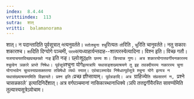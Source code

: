 ```yaml
---
index:  8.4.44
vrittiindex:  113
sutra:  शात्
vritti:  balamanorama 
---
```


शात्। न पदान्तादिति पूर्वसूत्रात् `ने`त्यनुवर्तते। `स्तोःश्चुना श्चु`रित्यतः `तो`रिति , `चु`रिति चानुवर्तते। नतु सकारः शकारश्च। `शा`दिति दिग्योगे पञ्चमी, `परस्ये`त्यध्याहार्यन्तदाह--शात्परस्येत्यादिना। विश्न इति। विच्छ गतौ। `यजयाचयतविच्छप्रच्छरक्षो नङ्` इति नङ्। छ्वोःशूठ्` इति छस्य शः। ङित्त्वान्न गुणः। अत्र शकारयोगात्तवर्गीयनकारस्य श्चुत्वेन ञकारे प्राप्ते निषेधः। पूर्वसूत्रे `श्चुना योगे` इत्यत्रापि यथासङ्शख्याश्रयणे तु इह तवक्दीयस्य नकारस्य चुना योगाभावेन चुत्वस्याप्रसक्ततया तन्निषेधो व्यर्थः स्यात्। एवंचाऽस्मादेव निषेधात्पूर्वसूत्रे श्चुना योगे इत्यत्र न यथासंख्याश्रयणमिति विज्ञायते। प्रश्न इति। `प्रच्छ ज्ञीप्सायाम्`। पूर्वन्नङादि। अत्र `ग्राहिज्ये`ति संप्रसारणं न, `प्रश्ने चासन्नकाले` इत्यादिनिर्देशात्। अत्र वर्गपञ्चमानां नासिकास्थानाधिक्ये।ञपि तत्तद्वर्गीयैरस्ति सावर्ण्यमिति तुल्यास्यसूत्रेऽवोचाम।

